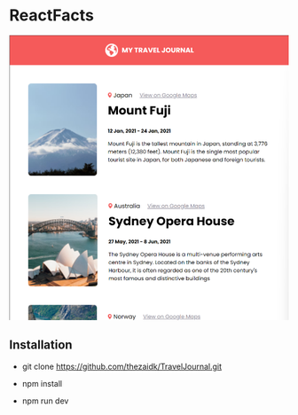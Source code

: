 # ReactFacts

![Screenshot](Screenshot.png)

## Installation

- git clone https://github.com/thezaidk/TravelJournal.git

- npm install

- npm run dev